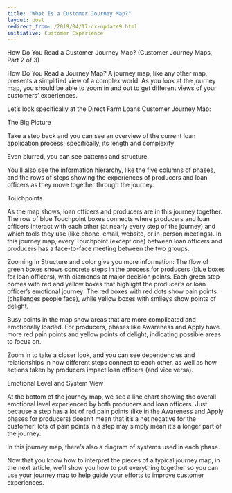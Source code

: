```yaml
---
title: "What Is a Customer Journey Map?"
layout: post
redirect_from: /2019/04/17-cx-update9.html
initiative: Customer Experience
---
```

How Do You Read a Customer Journey Map? (Customer Journey Maps, Part 2 of 3)

How Do You Read a Journey Map?
A journey map, like any other map, presents a simplified view of a complex world. As you look at the journey map, you should be able to zoom in and out to get different views of your customers’ experiences.


Let’s look specifically at the Direct Farm Loans Customer Journey Map:


The Big Picture

Take a step back and you can see an overview of the current loan application process; specifically, its length and complexity 
  

Even blurred, you can see patterns and structure.

You’ll also see the information hierarchy, like the five columns of phases, and the rows of steps showing the experiences of producers and loan officers as they move together through the journey.


Touchpoints

As the map shows, loan officers and producers are in this journey together. The row of blue Touchpoint boxes connects where producers and loan officers interact with each other (at nearly every step of the journey) and which tools they use (like phone, email, website, or in-person meetings). In this journey map, every Touchpoint (except one) between loan officers and producers has a face-to-face meeting between the two groups. 


Zooming In
Structure and color give you more information: The flow of green boxes shows concrete steps in the process for producers (blue boxes for loan officers), with diamonds at major decision points. Each green step comes with red and yellow boxes that highlight the producer’s or loan officer’s emotional journey: The red boxes with red dots show pain points (challenges people face), while yellow boxes with smileys show points of delight. 
  

Busy points in the map show areas that are more complicated and emotionally loaded. For producers, phases like Awareness and Apply have more red pain points and yellow points of delight, indicating possible areas to focus on. 

Zoom in to take a closer look, and you can see dependencies and relationships in how different steps connect to each other, as well as how actions taken by producers impact loan officers (and vice versa).


Emotional Level and System View
  
At the bottom of the journey map, we see a line chart showing the overall emotional level experienced by both producers and loan officers. Just because a step has a lot of red pain points (like in the Awareness and Apply phases for producers) doesn’t mean that it’s a net negative for the customer; lots of pain points in a step may simply mean it’s a longer part of the journey.

In this journey map, there’s also a diagram of systems used in each phase. 


Now that you know how to interpret the pieces of a typical journey map, in the next article, we’ll show you how to put everything together so you can use your journey map to help guide your efforts to improve customer experiences.
